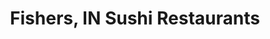 ---
layout: city
title: Fishers, IN Sushi Restaurants
permalink: /indiana/fishers/
stateAbbr: IN
stateName: Indiana
cityName: Fishers

---